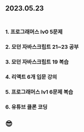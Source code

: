 ## 2023.05.23<br/><br/>

### 1. 프로그래머스 lv0 5문제


### 2. 모던 자바스크립트 21~23 공부
### 3. 모던 자바스크립트 19 복습
### 4. 리액트 6개 입문 강의
### 5. 프로그래머스 lv1 6문제 복습
### 6. 유튜브 클론 코딩


## 😎